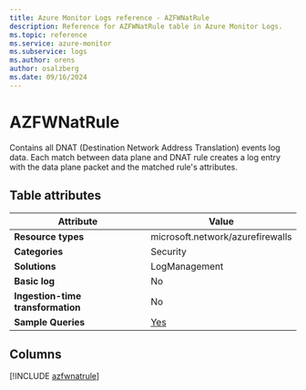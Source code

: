 ```yaml
---
title: Azure Monitor Logs reference - AZFWNatRule
description: Reference for AZFWNatRule table in Azure Monitor Logs.
ms.topic: reference
ms.service: azure-monitor
ms.subservice: logs
ms.author: orens
author: osalzberg
ms.date: 09/16/2024
---
```


# AZFWNatRule

Contains all DNAT (Destination Network Address Translation) events log data. Each match between data plane and DNAT rule creates a log entry with the data plane packet and the matched rule's attributes.


## Table attributes

|Attribute|Value|
|---|---|
|**Resource types**|microsoft.network/azurefirewalls|
|**Categories**|Security|
|**Solutions**| LogManagement|
|**Basic log**|No|
|**Ingestion-time transformation**|No|
|**Sample Queries**|[Yes](/azure/azure-monitor/reference/queries/azfwnatrule)|



## Columns
  
[!INCLUDE [azfwnatrule](~/reusable-content/ce-skilling/azure/includes/azure-monitor/reference/tables/azfwnatrule-include.md)]
